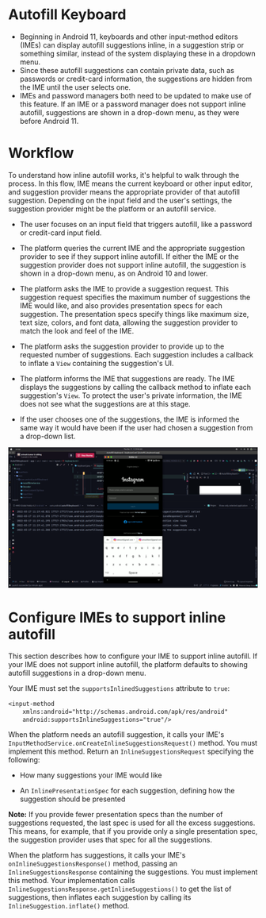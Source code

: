 # Autofill Keyboard

- Beginning in Android 11, keyboards and other input-method editors (IMEs) can display autofill suggestions inline, in a suggestion strip or something similar, instead of the system displaying these in a dropdown menu.
- Since these autofill suggestions can contain private data, such as passwords or credit-card information, the suggestions are hidden from the IME until the user selects one.
- IMEs and password managers both need to be updated to make use of this feature. If an IME or a password manager does not support inline autofill, suggestions are shown in a drop-down menu, as they were before Android 11.

# Workflow

To understand how inline autofill works, it's helpful to walk through the process. In this flow, IME means the current keyboard or other input editor, and suggestion provider means the appropriate provider of that autofill suggestion. Depending on the input field and the user's settings, the suggestion provider might be the platform or an autofill service.

- The user focuses on an input field that triggers autofill, like a password or credit-card input field.

- The platform queries the current IME and the appropriate suggestion provider to see if they support inline autofill. If either the IME or the suggestion provider does not support inline autofill, the suggestion is shown in a drop-down menu, as on Android 10 and lower.

- The platform asks the IME to provide a suggestion request. This suggestion request specifies the maximum number of suggestions the IME would like, and also provides presentation specs for each suggestion. The presentation specs specify things like maximum size, text size, colors, and font data, allowing the suggestion provider to match the look and feel of the IME.

- The platform asks the suggestion provider to provide up to the requested number of suggestions. Each suggestion includes a callback to inflate a `View` containing the suggestion's UI.

- The platform informs the IME that suggestions are ready. The IME displays the suggestions by calling the callback method to inflate each suggestion's `View`. To protect the user's private information, the IME does not see what the suggestions are at this stage.

- If the user chooses one of the suggestions, the IME is informed the same way it would have been if the user had chosen a suggestion from a drop-down list.

![](preview/preview.png)

# Configure IMEs to support inline autofill

This section describes how to configure your IME to support inline autofill. If your IME does not support inline autofill, the platform defaults to showing autofill suggestions in a drop-down menu.

Your IME must set the `supportsInlinedSuggestions` attribute to `true`:

```code
<input-method
    xmlns:android="http://schemas.android.com/apk/res/android"
    android:supportsInlineSuggestions="true"/>
```

When the platform needs an autofill suggestion, it calls your IME's `InputMethodService.onCreateInlineSuggestionsRequest()` method. You must implement this method. Return an `InlineSuggestionsRequest` specifying the following:

- How many suggestions your IME would like

- An `InlinePresentationSpec` for each suggestion, defining how the suggestion should be presented

**Note:** If you provide fewer presentation specs than the number of suggestions requested, the last spec is used for all the excess suggestions. This means, for example, that if you provide only a single presentation spec, the suggestion provider uses that spec for all the suggestions.

When the platform has suggestions, it calls your IME's `onInlineSuggestionsResponse()` method, passing an `InlineSuggestionsResponse` containing the suggestions. You must implement this method. Your implementation calls `InlineSuggestionsResponse.getInlineSuggestions()` to get the list of suggestions, then inflates each suggestion by calling its `InlineSuggestion.inflate()` method.
